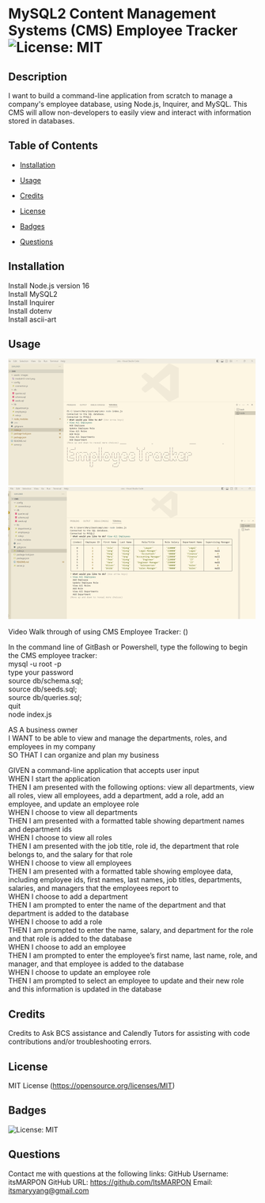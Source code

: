 # MySQL2 Content Management Systems (CMS) Employee Tracker ![License: MIT](https://img.shields.io/badge/License-MIT-yellow.svg)

## Description

I want to build a command-line application from scratch to manage a company's employee database, using Node.js, Inquirer, and MySQL. This CMS will allow non-developers to easily view and interact with information stored in databases.

## Table of Contents

- [Installation](#installation)

- [Usage](#usage)

- [Credits](#credits)

- [License](#license)

- [Badges](#badges)

- [Questions](#questions)

## Installation

Install Node.js version 16 <br />
Install MySQL2 <br />
Install Inquirer <br />
Install dotenv <br />
Install ascii-art <br />

## Usage

![Screenshot of MySQL2 CMS design command line](./assets/images/module12-cms-begin1.png) <br />
![Screenshot of MySQL2 CMS command line](./assets/images/module12-cms1.png) <br />

Video Walk through of using CMS Employee Tracker: ()<br />

In the command line of GitBash or Powershell, type the following to begin the CMS employee tracker:<br />
mysql -u root -p <br />
type your password <br />
source db/schema.sql; <br />
source db/seeds.sql; <br />
source db/queries.sql; <br />
quit <br />
node index.js<br />

AS A business owner<br />
I WANT to be able to view and manage the departments, roles, and employees in my company<br />
SO THAT I can organize and plan my business<br />

GIVEN a command-line application that accepts user input <br />
WHEN I start the application <br />
THEN I am presented with the following options: view all departments, view all roles, view all employees, add a department, add a role, add an employee, and update an employee role <br />
WHEN I choose to view all departments<br />
THEN I am presented with a formatted table showing department names and department ids<br />
WHEN I choose to view all roles<br />
THEN I am presented with the job title, role id, the department that role belongs to, and the salary for that role<br />
WHEN I choose to view all employees<br />
THEN I am presented with a formatted table showing employee data, including employee ids, first names, last names, job titles, departments, salaries, and managers that the employees report to<br />
WHEN I choose to add a department<br />
THEN I am prompted to enter the name of the department and that department is added to the database<br />
WHEN I choose to add a role<br />
THEN I am prompted to enter the name, salary, and department for the role and that role is added to the database<br />
WHEN I choose to add an employee<br />
THEN I am prompted to enter the employee’s first name, last name, role, and manager, and that employee is added to the database<br />
WHEN I choose to update an employee role<br />
THEN I am prompted to select an employee to update and their new role and this information is updated in the database<br />

## Credits

Credits to Ask BCS assistance and Calendly Tutors for assisting with code contributions and/or troubleshooting errors.

## License

MIT License (https://opensource.org/licenses/MIT)

## Badges

![License: MIT](https://img.shields.io/badge/License-MIT-yellow.svg)

## Questions

Contact me with questions at the following links:
GitHub Username: itsMARPON
GitHub URL: https://github.com/ItsMARPON
Email: itsmaryyang@gmail.com
